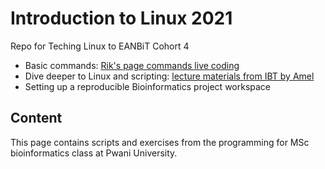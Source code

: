 # Introduction to Linux 2021
Repo for Teching Linux to EANBiT Cohort 4

- Basic commands: [Rik's page commands live coding](https://cli-boot.camp/?id=wi6isifvow)
- Dive deeper to Linux and scripting: [lecture materials from IBT by Amel](https://github.com/amelgh/Introduction_To_Linux)
- Setting up a reproducible Bioinformatics project workspace
    
## Content
This page contains scripts and exercises from the programming for MSc bioinformatics class at Pwani University. 
